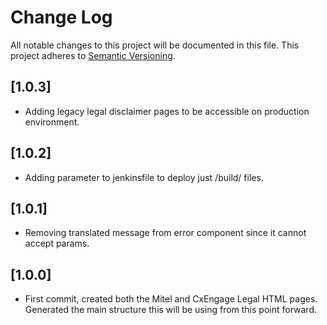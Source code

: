 # Change Log
All notable changes to this project will be documented in this file.
This project adheres to [Semantic Versioning](http://semver.org/).

## [1.0.3]
* Adding legacy legal disclaimer pages to be accessible on production environment.

## [1.0.2]
* Adding parameter to jenkinsfile to deploy just /build/ files.

## [1.0.1]
* Removing translated message from error component since it cannot accept params.

## [1.0.0]
* First commit, created both the Mitel and CxEngage Legal HTML pages. Generated the main structure this will be using from this point forward.
